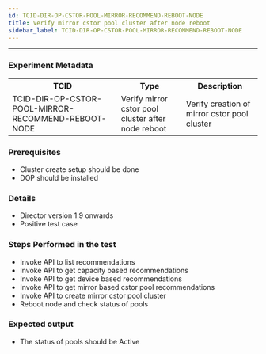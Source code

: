 ```yaml
---
id: TCID-DIR-OP-CSTOR-POOL-MIRROR-RECOMMEND-REBOOT-NODE
title: Verify mirror cstor pool cluster after node reboot
sidebar_label: TCID-DIR-OP-CSTOR-POOL-MIRROR-RECOMMEND-REBOOT-NODE
---
```

------

### Experiment Metadata

<table>
  <tr>
    <th> TCID </th>
    <th> Type </th>
    <th> Description </th>
  </tr>
  <tr>
    <td> TCID-DIR-OP-CSTOR-POOL-MIRROR-RECOMMEND-REBOOT-NODE </td>
    <td> Verify mirror cstor pool cluster after node reboot </td>
    <td> Verify creation of mirror cstor pool cluster </td>
  </tr>
</table>

### Prerequisites
- Cluster create setup should be done
- DOP should be installed

### Details
- Director version 1.9 onwards
- Positive test case

### Steps Performed in the test

- Invoke API to list recommendations
- Invoke API to get capacity based recommendations
- Invoke API to get device based recommendations
- Invoke API to get mirror based cstor pool recommendations
- Invoke API to create mirror cstor pool cluster
- Reboot node and check status of pools 

### Expected output

- The status of pools should be Active
